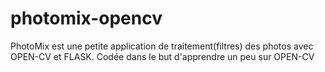 # photomix-opencv
PhotoMix est une petite application de traitement(filtres) des photos avec OPEN-CV et FLASK. Codée dans le but d'apprendre un peu sur OPEN-CV
